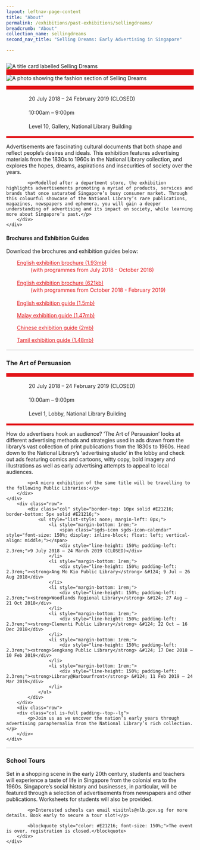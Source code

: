 ```yaml
---
layout: leftnav-page-content
title: "About"
permalink: /exhibitions/past-exhibitions/sellingdreams/
breadcrumb: "About"
collection_name: sellingdreams
second_nav_title: "Selling Dreams: Early Advertising in Singapore"

---
```


<section class="section__about">
<div class="container__card">
    <div class="row">
        <div class="col is-full" style="border-bottom: 15px solid #E21216; padding: 12px 0 0 0;">
            <img src="/images/event-images/sellingdreamsonsite/selling-dreams-main-image.jpg" alt="A title card labelled Selling Dreams">
        </div>
    </div>    
    <div class="row">
        <div class="col is-full" style="padding: 0 0 12px 0;">
            <img src="/images/event-images/sellingdreamsonsite/selling-dreams_gallery_7.jpg" alt="A photo showing the fashion section of Selling Dreams">
        </div>
    </div>
        <div class="row">
            <div class="col" style="border-top: 10px solid #E21216; border-bottom: 5px solid #E21216;">
                <ul style="list-style: none; margin-left: 0px;">
                    <li style="margin-bottom: 1rem;">
                        <span class="sgds-icon sgds-icon-calendar" style="font-size: 150%; display: inline-block; float: left; vertical-align: middle;"></span>
                        <div style="line-height: 150%; padding-left: 2.3rem;">20 July 2018 – 24 February 2019 (CLOSED)</div>
                    </li> 
                    <li style="margin-bottom: 1rem;">
                        <span class="sgds-icon sgds-icon-clock" style="font-size: 150%; display: inline-block; float: left; vertical-align: middle;"></span>
                        <div style="line-height: 150%; padding-left: 2.3rem;">10:00am – 9:00pm</div>
                    </li>          
                    <li style="margin-bottom: 1rem;">
                        <span class="sgds-icon sgds-icon-map" style="font-size: 150%; display: inline-block; float: left; vertical-align: middle;"></span>
                        <div style="line-height: 150%; padding-left: 2.3rem;">Level 10, Gallery, National Library Building</div>
                    </li>                    
                    </ul>
            </div>
        </div>
</div>
    
<div class="container__description">
    <div class="row">
        <div class="col is-full padding--top--lg">
            <p>Advertisements are fascinating cultural documents that both shape and reflect people’s desires and ideals. This exhibition features advertising materials from the 1830s to 1960s in the National Library collection, and explores the hopes, dreams, aspirations and insecurities of society over the years.</p>
            
            <p>Modelled after a department store, the exhibition highlights advertisements promoting a myriad of products, services and brands that once saturated Singapore’s busy consumer market. Through this colourful showcase of the National Library’s rare publications, magazines, newspapers and ephemera, you will gain a deeper understanding of advertising and its impact on society, while learning more about Singapore’s past.</p>
        </div>
    </div>
</div>

<div class="container__downloads">
    <div class="row">
        <div class="col is-full padding--top--lg">
            <h4>Brochures and Exhibition Guides</h4>
            <p style="margin-top: 5px;">Download the brochures and exhibition guides below:</p>
                    <ul style="list-style: none; margin-left: 5px; color: #E21216">
                        <li style="margin-bottom: 1rem;">
                            <a href="/files/sellingdreamsonsite/SEAD_DL-Brochure-A_small.pdf" style="color:#E21216;">English exhibition brochure (1.93mb)</a>
                            <div style="line-height: 150%; padding-left: 2.3rem;">(with programmes from July 2018 - October 2018)</div>
                        </li>                         
                        <li style="margin-bottom: 1rem;">
                            <a href="/files/sellingdreamsonsite/SEAD_Brochure-B_FINAL.pdf" style="color:#E21216;">English exhibition brochure (621kb)</a>
                            <div style="line-height: 150%; padding-left: 2.3rem;">(with programmes from October 2018 - February 2019)</div>
                        </li>                         
                        <li style="margin-bottom: 1rem;">
                            <a href="/files/sellingdreamsonsite/NLB-Exhibition-Guide-101018-single-pages.pdf" style="color:#E21216;">English exhibition guide (1.5mb)</a>
                        </li>                        
                        <li style="margin-bottom: 1rem;">
                            <a href="/files/sellingdreamsonsite/NLB-SEAD-Exhibition-Guide-MY-05122018.pdf" style="color:#E21216;">Malay exhibition guide (1.47mb)</a> 
                        </li>
                        <li style="margin-bottom: 1rem;">
                            <a href="/files/sellingdreamsonsite/NLB-SEAD-Exhibition-Guide-CH-11122018.pdf" style="color:#E21216;">Chinese exhibition guide (2mb)</a>
                        </li>                         
                        <li style="margin-bottom: 1rem;">
                            <a href="/files/sellingdreamsonsite/NLB-Exhibition-Guide-TM-20122018.pdf" style="color:#E21216;">Tamil exhibition guide (1.48mb)</a>
                        </li> 
                    </ul>
        </div>
    </div>
</div>

<div class="container__line padding--lg">
    <div class="row">
        <div class="col is-12" style="padding: 2px 0; background-color: #efefef;">
        </div>
    </div>
</div>

<div class="container__card">
    <div class="row margin--bottom--xs">
        <div class="col is-12 padding--xs">
            <h3><strong>The Art of Persuasion</strong></h3>
        </div>
    </div>
        <div class="row">
            <div class="col" style="border-top: 10px solid #E21216; border-bottom: 5px solid #E21216;">
                <ul style="list-style: none; margin-left: 0px;">
                    <li style="margin-bottom: 1rem;">
                        <span class="sgds-icon sgds-icon-calendar" style="font-size: 150%; display: inline-block; float: left; vertical-align: middle;"></span>
                        <div style="line-height: 150%; padding-left: 2.3rem;">20 July 2018 – 24 February 2019 (CLOSED)</div>
                    </li> 
                    <li style="margin-bottom: 1rem;">
                        <span class="sgds-icon sgds-icon-clock" style="font-size: 150%; display: inline-block; float: left; vertical-align: middle;"></span>
                        <div style="line-height: 150%; padding-left: 2.3rem;">10:00am – 9:00pm</div>
                    </li>          
                    <li style="margin-bottom: 1rem;">
                        <span class="sgds-icon sgds-icon-map" style="font-size: 150%; display: inline-block; float: left; vertical-align: middle;"></span>
                        <div style="line-height: 150%; padding-left: 2.3rem;">Level 1, Lobby, National Library Building</div>
                    </li>                    
                </ul>
            </div>
        </div>
</div>

<div class="container__description">
    <div class="row">
        <div class="col is-full padding--top--lg">
            <p>How do advertisers hook an audience? ‘The Art of Persuasion’ looks at different advertising methods and strategies used in ads drawn from the library’s vast collection of print publications from the 1830s to 1960s. Head down to the National Library’s ‘advertising studio’ in the lobby and check out ads featuring comics and cartoons, witty copy, bold imagery and illustrations as well as early advertising attempts to appeal to local audiences.</p>

            <p>A micro exhibition of the same title will be travelling to the following Public Libraries:</p>
        </div>
    </div>
        <div class="row">
            <div class="col" style="border-top: 10px solid #E21216; border-bottom: 5px solid #E21216;">
                <ul style="list-style: none; margin-left: 0px;">
                    <li style="margin-bottom: 1rem;">
                        <span class="sgds-icon sgds-icon-calendar" style="font-size: 150%; display: inline-block; float: left; vertical-align: middle;"></span>
                        <div style="line-height: 150%; padding-left: 2.3rem;">9 July 2018 – 24 March 2019 (CLOSED)</div>
                    </li>           
                    <li style="margin-bottom: 1rem;">
                        <div style="line-height: 150%; padding-left: 2.3rem;"><strong>Ang Mo Kio Public Library</strong> &#124; 9 Jul – 26 Aug 2018</div>
                    </li>                    
                    <li style="margin-bottom: 1rem;">
                        <div style="line-height: 150%; padding-left: 2.3rem;"><strong>Woodlands Regional Library</strong> &#124; 27 Aug – 21 Oct 2018</div>
                    </li>                       
                    <li style="margin-bottom: 1rem;">
                        <div style="line-height: 150%; padding-left: 2.3rem;"><strong>Clementi Public Library</strong> &#124; 22 Oct – 16 Dec 2018</div>
                    </li>                     
                    <li style="margin-bottom: 1rem;">
                        <div style="line-height: 150%; padding-left: 2.3rem;"><strong>Sengkang Public Library</strong> &#124; 17 Dec 2018 – 10 Feb 2019</div>
                    </li>                     
                    <li style="margin-bottom: 1rem;">
                        <div style="line-height: 150%; padding-left: 2.3rem;"><strong>Library@Harbourfront</strong> &#124; 11 Feb 2019 – 24 Mar 2019</div>
                    </li>                     
                </ul>
            </div>
        </div>
        <div class="row">
        <div class="col is-full padding--top--lg">
            <p>Join us as we uncover the nation’s early years through advertising paraphernalia from the National Library’s rich collection.</p>
        </div>
    </div>
</div>

<div class="container__line padding--lg">
    <div class="row">
        <div class="col is-12" style="padding: 2px 0; background-color: #efefef;">
        </div>
    </div>
</div>

<div class="container__description">
    <div class="row">
        <div class="col is-full">
            <h3>School Tours</h3>
            <p style="margin-top: 10px;">Set in a shopping scene in the early 20th century, students and teachers will experience a taste of life in Singapore from the colonial era to the 1960s. Singapore’s social history and businesses, in particular, will be featured through a selection of advertisements from newspapers and other publications. Worksheets for students will also be provided.</p>

            <p>Interested schools can email visitnls@nlb.gov.sg for more details. Book early to secure a tour slot!</p>
            
            <blockquote style="color: #E21216; font-size: 150%;">The event is over, registration is closed.</blockquote>
        </div>
    </div>
</div>

</section>

